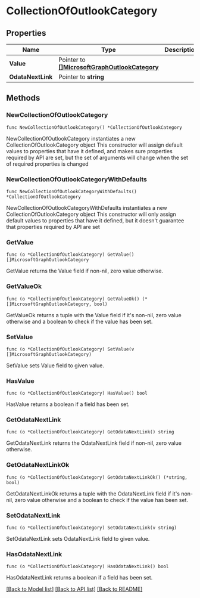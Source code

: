 # CollectionOfOutlookCategory

## Properties

Name | Type | Description | Notes
------------ | ------------- | ------------- | -------------
**Value** | Pointer to [**[]MicrosoftGraphOutlookCategory**](MicrosoftGraphOutlookCategory.md) |  | [optional] 
**OdataNextLink** | Pointer to **string** |  | [optional] 

## Methods

### NewCollectionOfOutlookCategory

`func NewCollectionOfOutlookCategory() *CollectionOfOutlookCategory`

NewCollectionOfOutlookCategory instantiates a new CollectionOfOutlookCategory object
This constructor will assign default values to properties that have it defined,
and makes sure properties required by API are set, but the set of arguments
will change when the set of required properties is changed

### NewCollectionOfOutlookCategoryWithDefaults

`func NewCollectionOfOutlookCategoryWithDefaults() *CollectionOfOutlookCategory`

NewCollectionOfOutlookCategoryWithDefaults instantiates a new CollectionOfOutlookCategory object
This constructor will only assign default values to properties that have it defined,
but it doesn't guarantee that properties required by API are set

### GetValue

`func (o *CollectionOfOutlookCategory) GetValue() []MicrosoftGraphOutlookCategory`

GetValue returns the Value field if non-nil, zero value otherwise.

### GetValueOk

`func (o *CollectionOfOutlookCategory) GetValueOk() (*[]MicrosoftGraphOutlookCategory, bool)`

GetValueOk returns a tuple with the Value field if it's non-nil, zero value otherwise
and a boolean to check if the value has been set.

### SetValue

`func (o *CollectionOfOutlookCategory) SetValue(v []MicrosoftGraphOutlookCategory)`

SetValue sets Value field to given value.

### HasValue

`func (o *CollectionOfOutlookCategory) HasValue() bool`

HasValue returns a boolean if a field has been set.

### GetOdataNextLink

`func (o *CollectionOfOutlookCategory) GetOdataNextLink() string`

GetOdataNextLink returns the OdataNextLink field if non-nil, zero value otherwise.

### GetOdataNextLinkOk

`func (o *CollectionOfOutlookCategory) GetOdataNextLinkOk() (*string, bool)`

GetOdataNextLinkOk returns a tuple with the OdataNextLink field if it's non-nil, zero value otherwise
and a boolean to check if the value has been set.

### SetOdataNextLink

`func (o *CollectionOfOutlookCategory) SetOdataNextLink(v string)`

SetOdataNextLink sets OdataNextLink field to given value.

### HasOdataNextLink

`func (o *CollectionOfOutlookCategory) HasOdataNextLink() bool`

HasOdataNextLink returns a boolean if a field has been set.


[[Back to Model list]](../README.md#documentation-for-models) [[Back to API list]](../README.md#documentation-for-api-endpoints) [[Back to README]](../README.md)


